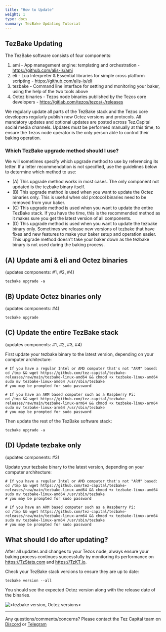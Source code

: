 ```yaml
---
title: "How to Update"
weight: 1
type: docs
summary: TezBake Updating Tutorial
---
```


## TezBake Updating
The TezBake software consists of four components:
1. ami - App management engine: templating and orchestration - https://github.com/alis-is/ami
2. eli - Lua Interpreter & Essential libraries for simple cross platform scripting - https://github.com/alis-is/eli 
3. tezbake - Command line interface for setting and monitoring your baker, using the help of the two tools above
4. Octez binaries - Tezos node binaries published by the Tezos core developers - https://gitlab.com/tezos/tezos/-/releases

We regularly update all parts of the TezBake stack and the Tezos core developers regularly publish new Octez versions and protocols.  All mandatory updates and optional updates are posted across Tez.Capital social media channels.  Updates must be performed manually at this time, to ensure the Tezos node operator is the only person able to control their baking operation.

### Which TezBake upgrade method should I use?

We will sometimes specify which upgrade method to use by referencing its letter.  If a letter recommendation is not specified, use the guidelines below to determine which method to use:
* (A) This upgrade method works in most cases. The only component not updated is the tezbake binary itself.
* (B) This upgrade method is used when you want to update the Octez binaries only. This is useful when old protocol binaries need to be removed from your baker.
* (C) This upgrade method is used when you want to update the entire TezBake stack. If you have the time, this is the recommended method as it makes sure you get the latest version of all components.
* (D) This upgrade method is used when you want to update the tezbake binary only. Sometimes we release new versions of tezbake that have fixes and new features to make your baker setup and operation easier. This upgrade method doesn't take your baker down as the tezbake binary is not used during the baking process.

## (A) Update ami & eli and Octez binaries 
(updates components: #1, #2, #4)

   ```
   tezbake upgrade -a
   ```

## (B) Update Octez binaries only 
(updates components: #4)

   ```
   tezbake upgrade
   ```

## (C) Update the entire TezBake stack 
(updates components: #1, #2, #3, #4)

First update your tezbake binary to the latest version, depending on your computer architecture:

   ```
   # If you have a regular Intel or AMD computer that's not "ARM" based:
   cd /tmp && wget https://github.com/tez-capital/tezbake-releases/raw/main/tezbake-linux-amd64 && chmod +x tezbake-linux-amd64
   sudo mv tezbake-linux-amd64 /usr/sbin/tezbake
   # you may be prompted for sudo password

   # If you have an ARM based computer such as a Raspberry Pi:
   cd /tmp && wget https://github.com/tez-capital/tezbake-releases/raw/main/tezbake-linux-arm64 && chmod +x tezbake-linux-arm64
   sudo mv tezbake-linux-arm64 /usr/sbin/tezbake
   # you may be prompted for sudo password
   ```
Then update the rest of the TezBake software stack:

   ```
   tezbake upgrade -a
   ```

## (D) Update tezbake only 
(updates components: #3)

Update your tezbake binary to the latest version, depending on your computer architecture:

   ```
   # If you have a regular Intel or AMD computer that's not "ARM" based:
   cd /tmp && wget https://github.com/tez-capital/tezbake-releases/raw/main/tezbake-linux-amd64 && chmod +x tezbake-linux-amd64
   sudo mv tezbake-linux-amd64 /usr/sbin/tezbake
   # you may be prompted for sudo password

   # If you have an ARM based computer such as a Raspberry Pi:
   cd /tmp && wget https://github.com/tez-capital/tezbake-releases/raw/main/tezbake-linux-arm64 && chmod +x tezbake-linux-arm64
   sudo mv tezbake-linux-arm64 /usr/sbin/tezbake
   # you may be prompted for sudo password
   ```

## What should I do after updating?
After all updates and changes to your Tezos node, always ensure your baking process continues successfully by monitoring its performance on https://TzStats.com and https://TzKT.io.

Check your TezBake stack versions to ensure they are up to date:

   ```
   tezbake version --all
   ```

You should see the expected Octez version along with the release date of the binaries.

![<tezbake version, Octez versions>](/tezbake/tutorial/tezbakeVersionAll.png)


---

Any questions/comments/concerns? Please contact the Tez Capital team on
[Discord](https://discord.gg/cVGMA4MaNM) or [Telegram](https://t.me/tezcapital) 